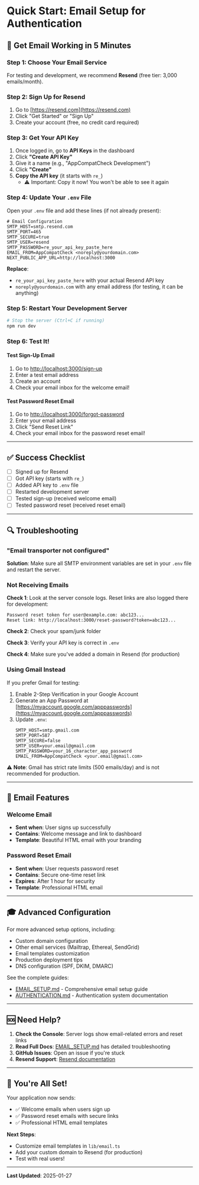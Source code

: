 # Quick Start: Email Setup for Authentication

## 🚀 Get Email Working in 5 Minutes

### Step 1: Choose Your Email Service

For testing and development, we recommend **Resend** (free tier: 3,000 emails/month).

### Step 2: Sign Up for Resend

1. Go to [https://resend.com](https://resend.com)
2. Click "Get Started" or "Sign Up"
3. Create your account (free, no credit card required)

### Step 3: Get Your API Key

1. Once logged in, go to **API Keys** in the dashboard
2. Click **"Create API Key"**
3. Give it a name (e.g., "AppCompatCheck Development")
4. Click **"Create"**
5. **Copy the API key** (it starts with `re_`)
   - ⚠️ Important: Copy it now! You won't be able to see it again

### Step 4: Update Your `.env` File

Open your `.env` file and add these lines (if not already present):

```env
# Email Configuration
SMTP_HOST=smtp.resend.com
SMTP_PORT=465
SMTP_SECURE=true
SMTP_USER=resend
SMTP_PASSWORD=re_your_api_key_paste_here
EMAIL_FROM=AppCompatCheck <noreply@yourdomain.com>
NEXT_PUBLIC_APP_URL=http://localhost:3000
```

**Replace**:
- `re_your_api_key_paste_here` with your actual Resend API key
- `noreply@yourdomain.com` with any email address (for testing, it can be anything)

### Step 5: Restart Your Development Server

```bash
# Stop the server (Ctrl+C if running)
npm run dev
```

### Step 6: Test It!

#### Test Sign-Up Email

1. Go to [http://localhost:3000/sign-up](http://localhost:3000/sign-up)
2. Enter a test email address
3. Create an account
4. Check your email inbox for the welcome email!

#### Test Password Reset Email

1. Go to [http://localhost:3000/forgot-password](http://localhost:3000/forgot-password)
2. Enter your email address
3. Click "Send Reset Link"
4. Check your email inbox for the password reset email!

---

## ✅ Success Checklist

- [ ] Signed up for Resend
- [ ] Got API key (starts with `re_`)
- [ ] Added API key to `.env` file
- [ ] Restarted development server
- [ ] Tested sign-up (received welcome email)
- [ ] Tested password reset (received reset email)

---

## 🔍 Troubleshooting

### "Email transporter not configured"

**Solution**: Make sure all SMTP environment variables are set in your `.env` file and restart the server.

### Not Receiving Emails

**Check 1**: Look at the server console logs. Reset links are also logged there for development:
```
Password reset token for user@example.com: abc123...
Reset link: http://localhost:3000/reset-password?token=abc123...
```

**Check 2**: Check your spam/junk folder

**Check 3**: Verify your API key is correct in `.env`

**Check 4**: Make sure you've added a domain in Resend (for production)

### Using Gmail Instead

If you prefer Gmail for testing:

1. Enable 2-Step Verification in your Google Account
2. Generate an App Password at [https://myaccount.google.com/apppasswords](https://myaccount.google.com/apppasswords)
3. Update `.env`:
   ```env
   SMTP_HOST=smtp.gmail.com
   SMTP_PORT=587
   SMTP_SECURE=false
   SMTP_USER=your.email@gmail.com
   SMTP_PASSWORD=your_16_character_app_password
   EMAIL_FROM=AppCompatCheck <your.email@gmail.com>
   ```

⚠️ **Note**: Gmail has strict rate limits (500 emails/day) and is not recommended for production.

---

## 📧 Email Features

### Welcome Email
- **Sent when**: User signs up successfully
- **Contains**: Welcome message and link to dashboard
- **Template**: Beautiful HTML email with your branding

### Password Reset Email
- **Sent when**: User requests password reset
- **Contains**: Secure one-time reset link
- **Expires**: After 1 hour for security
- **Template**: Professional HTML email

---

## 🎓 Advanced Configuration

For more advanced setup options, including:
- Custom domain configuration
- Other email services (Mailtrap, Ethereal, SendGrid)
- Email templates customization
- Production deployment tips
- DNS configuration (SPF, DKIM, DMARC)

See the complete guides:
- [EMAIL_SETUP.md](./EMAIL_SETUP.md) - Comprehensive email setup guide
- [AUTHENTICATION.md](./AUTHENTICATION.md) - Authentication system documentation

---

## 🆘 Need Help?

1. **Check the Console**: Server logs show email-related errors and reset links
2. **Read Full Docs**: [EMAIL_SETUP.md](./EMAIL_SETUP.md) has detailed troubleshooting
3. **GitHub Issues**: Open an issue if you're stuck
4. **Resend Support**: [Resend documentation](https://resend.com/docs)

---

## 🎉 You're All Set!

Your application now sends:
- ✅ Welcome emails when users sign up
- ✅ Password reset emails with secure links
- ✅ Professional HTML email templates

**Next Steps**:
- Customize email templates in `lib/email.ts`
- Add your custom domain to Resend (for production)
- Test with real users!

---

**Last Updated**: 2025-01-27
